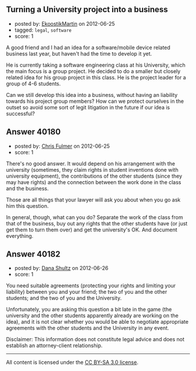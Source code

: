 ## Turning a University project into a business

- posted by: [EkoostikMartin](https://stackexchange.com/users/-1/18543-ekoostikmartin) on 2012-06-25
- tagged: `legal`, `software`
- score: 1

A good friend and I had an idea for a software/mobile device related business last year, but haven't had the time to develop it yet.

He is currently taking a software engineering class at his University, which the main focus is a group project. He decided to do a smaller but closely related idea for his group project in this class. He is the project leader for a group of 4-6 students.

Can we still develop this idea into a business, without having an liability towards his project group members? How can we protect ourselves in the outset so avoid some sort of legit litigation in the future if our idea is successful?


## Answer 40180

- posted by: [Chris Fulmer](https://stackexchange.com/users/-1/17026-chris-fulmer) on 2012-06-25
- score: 1

There's no good answer.  It would depend on his arrangement with the university (sometimes, they claim rights in student inventions done with university equipment), the contributions of the other students (since they may have rights) and the connection between the work done in the class and the business.  

Those are all things that your lawyer will ask you about when you go ask him this question.

In general, though, what can you do?  Separate the work of the class from that of the business, buy out any rights that the other students have (or just get them to turn them over) and get the university's OK.  And document everything.



## Answer 40182

- posted by: [Dana Shultz](https://stackexchange.com/users/-1/1841-dana-shultz) on 2012-06-26
- score: 1

You need suitable agreements (protecting your rights and limiting your liability) between you and your friend; the two of you and the other students; and the two of you and the University.

Unfortunately, you are asking this question a bit late in the game (the university and the other students apparently already are working on the idea), and it is not clear whether you would be able to negotiate appropriate agreements with the other students and the University in any event.

Disclaimer: This information does not constitute legal advice and does not establish an attorney-client relationship.



---

All content is licensed under the [CC BY-SA 3.0 license](https://creativecommons.org/licenses/by-sa/3.0/).
